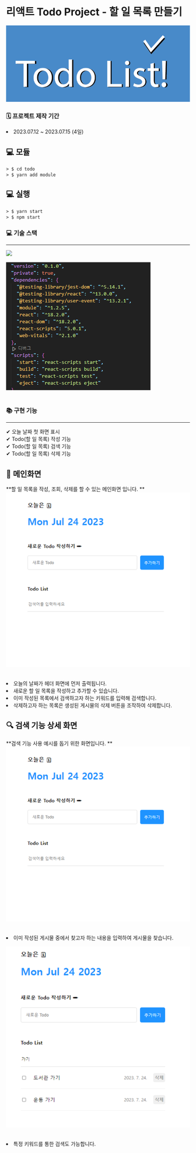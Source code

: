 # 리액트 Todo Project - 할 일 목록 만들기

![CreatePlan](./image/thumbnail.PNG)

 ### 🗓 프로젝트 제작 기간
<li> 2023.07.12 ~ 2023.07.15 (4일) <br/>

## 💻 모듈

```
> $ cd todo
> $ yarn add module
```

## 💻 실행 

```
> $ yarn start
> $ npm start
```

### 💻 기술 스택
<hr/>
 <img src="https://img.shields.io/badge/React-v18.2.0-blue?logo=React"/>
  
  ![CreatePlan](./image/json_version.PNG)<br><br>

### 📚 구현 기능
<hr/>
✔  오늘 날짜 첫 화면 표시<br>
✔  Todo(할 일 목록) 작성 기능<br>
✔  Todo(할 일 목록) 검색 기능<br>
✔  Todo(할 일 목록) 삭제 기능<br>

## 📝 메인화면
**할 일 목록을 작성, 조회, 삭제를 할 수 있는 메인화면 입니다. **
![CreatePlan](./image/todo-main.PNG)<br><br>

<li>오늘의 날짜가 헤더 화면에 먼저 출력됩니다.
<li> 새로운 할 일 목록을 작성하고 추가할 수 있습니다.
<li> 이미 작성된 목록에서 검색하고자 하는 키워드를 입력해 검색합니다.
<li> 삭제하고자 하는 목록은 생성된 게시물의 삭제 버튼을 조작하여 삭제합니다.

## 🔍 검색 기능 상세 화면
**검색 기능 사용 예시를 돕기 위한 화면입니다. **
![CreatePlan](./image/todo-main.PNG)<br><br>

<li> 이미 작성된 게시물 중에서 찾고자 하는 내용을 입력하여 게시물을 찾습니다.<br>

![CreatePlan](./image/todo-search_detail.PNG)<br><br>

<li> 특정 키워드를 통한 검색도 가능합니다.
